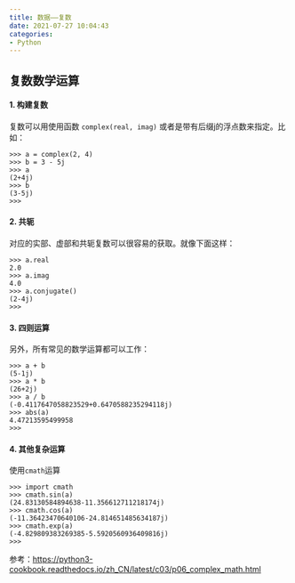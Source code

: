 ```yaml
---
title: 数据——复数
date: 2021-07-27 10:04:43
categories:
- Python
---
```

## 复数数学运算



#### 1. 构建复数

复数可以用使用函数 `complex(real, imag)` 或者是带有后缀j的浮点数来指定。比如：

```shell
>>> a = complex(2, 4)
>>> b = 3 - 5j
>>> a
(2+4j)
>>> b
(3-5j)
>>>
```

#### 2. 共轭

对应的实部、虚部和共轭复数可以很容易的获取。就像下面这样：

```
>>> a.real
2.0
>>> a.imag
4.0
>>> a.conjugate()
(2-4j)
>>>
```

#### 3. 四则运算

另外，所有常见的数学运算都可以工作：

```
>>> a + b
(5-1j)
>>> a * b
(26+2j)
>>> a / b
(-0.4117647058823529+0.6470588235294118j)
>>> abs(a)
4.47213595499958
>>>
```

#### 4. 其他复杂运算

使用`cmath`运算

```
>>> import cmath
>>> cmath.sin(a)
(24.83130584894638-11.356612711218174j)
>>> cmath.cos(a)
(-11.36423470640106-24.814651485634187j)
>>> cmath.exp(a)
(-4.829809383269385-5.5920560936409816j)
>>>
```

参考：https://python3-cookbook.readthedocs.io/zh_CN/latest/c03/p06_complex_math.html